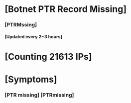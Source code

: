# [Botnet PTR Record Missing]
### [PTRMssing]
#### [Updated every 2~3 hours]

# [Counting 21613 IPs]

# [Symptoms] 
###   [PTR missing] [PTRmissing]
